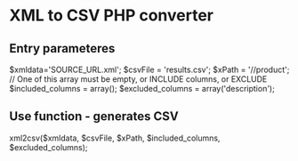 # XML to CSV PHP converter


## Entry parameteres
$xmldata='SOURCE_URL.xml';
$csvFile = 'results.csv';
$xPath = '//product';
// One of this array must be empty, or INCLUDE columns, or EXCLUDE
$included_columns = array();  $excluded_columns = array('description');

## Use function - generates CSV
xml2csv($xmldata, $csvFile, $xPath, $included_columns, $excluded_columns);


